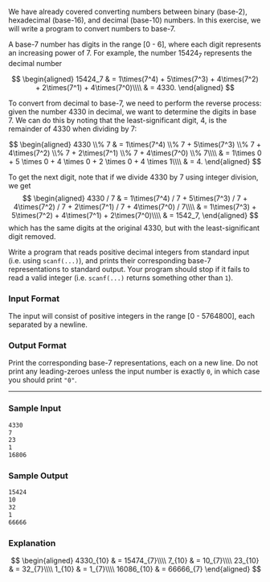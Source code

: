 We have already covered converting numbers between binary (base-2), hexadecimal (base-16), and decimal (base-10) numbers.  In this exercise, we will write a program to convert numbers to base-7.

A base-7 number has digits in the range [0 - 6], where each digit represents an increasing power of 7.  For example, the number $15424_7$ represents the decimal number

$$ \begin{aligned} 15424_7 & = 1\times(7^4) + 5\times(7^3) + 4\times(7^2) + 2\times(7^1) + 4\times(7^0)\\\\ & = 4330. \end{aligned} $$

To convert from decimal to base-7, we need to perform the reverse process: given the number 4330 in decimal, we want to determine the digits in base 7.  We can do this by noting that the least-significant digit, 4, is the remainder of 4330 when dividing by 7:

$$ \begin{aligned} 4330 \\% 7 & = 1\times(7^4) \\% 7 + 5\times(7^3) \\% 7 + 4\times(7^2) \\% 7 + 2\times(7^1) \\% 7 + 4\times(7^0) \\% 7\\\\ & = 1\times 0 + 5 \times 0 + 4 \times 0 + 2 \times 0 + 4 \times 1\\\\ & = 4. \end{aligned} $$

To get the next digit, note that if we divide 4330 by 7 using integer division, we get
$$ \begin{aligned} 4330 / 7 & = 1\times(7^4) / 7 + 5\times(7^3) / 7 + 4\times(7^2) / 7 + 2\times(7^1) / 7 + 4\times(7^0) / 7\\\\ & = 1\times(7^3) + 5\times(7^2) + 4\times(7^1) + 2\times(7^0)\\\\ & = 1542_7, \end{aligned} $$
which has the same digits at the original 4330, but with the least-significant digit removed.

Write a program that reads positive decimal integers from standard input (i.e. using `scanf(...)`), and prints their corresponding base-7 representations to standard output.  Your program should stop if it fails to read a valid integer (i.e. `scanf(...)` returns something other than `1`).

### Input Format

The input will consist of positive integers in the range [0 - 5764800], each separated by a newline.

### Output Format

Print the corresponding base-7 representations, each on a new line.  Do not print any leading-zeroes unless the input number is exactly `0`, in which case you should print `"0"`.

---

### Sample Input

```default
4330
7
23
1
16806
```

### Sample Output

```default
15424
10
32
1
66666
```

### Explanation

$$ \begin{aligned} 4330_{10} & = 15474_{7}\\\\ 	7_{10} & = 10_{7}\\\\ 23_{10} & = 32_{7}\\\\ 1_{10} & = 1_{7}\\\\ 16086_{10} & = 66666_{7} \end{aligned} $$

